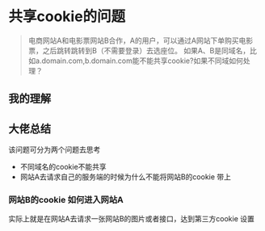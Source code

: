# 共享cookie的问题

>   电商网站A和电影票网站B合作，A的用户，可以通过A网站下单购买电影票，之后跳转跳转到B（不需要登录）去选座位。 如果A、B是同域名，比如a.domain.com,b.domain.com能不能共享cookie?如果不同域如何处理？

## 我的理解

## 大佬总结

该问题可分为两个问题去思考
- 不同域名的cookie不能共享
- 网站A去请求自己的服务端的时候为什么不能将网站B的cookie 带上

### 网站B的cookie 如何进入网站A

实际上就是在网站A去请求一张网站B的图片或者接口，达到第三方cookie 设置
